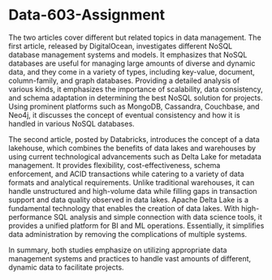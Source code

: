 # Data-603-Assignment 
The two articles cover different but related topics in data management. The first article, released by DigitalOcean, investigates different NoSQL database management systems and models. It emphasizes that NoSQL databases are useful for managing large amounts of diverse and dynamic data, and they come in a variety of types, including key-value, document, column-family, and graph databases. Providing a detailed analysis of various kinds,  it emphasizes the importance of scalability, data consistency, and schema adaptation in determining the best NoSQL solution for projects. Using prominent platforms such as MongoDB, Cassandra, Couchbase, and Neo4j, it discusses the concept of eventual consistency and how it is handled in various NoSQL databases.

The second article, posted by Databricks, introduces the concept of a data lakehouse, which combines the benefits of data lakes and warehouses by using current technological advancements such as Delta Lake for metadata management. It provides flexibility, cost-effectiveness, schema enforcement, and ACID transactions while catering to a variety of data formats and analytical requirements. Unlike traditional warehouses, it can handle unstructured and high-volume data while filling gaps in transaction support and data quality observed in data lakes. Apache Delta Lake is a fundamental technology that enables the creation of data lakes. With high-performance SQL analysis and simple connection with data science tools, it provides a unified platform for BI and ML operations. Essentially, it simplifies data administration by removing the complications of multiple systems.

In summary, both studies emphasize on utilizing appropriate data management systems and practices to handle vast amounts of different, dynamic data to facilitate projects.


